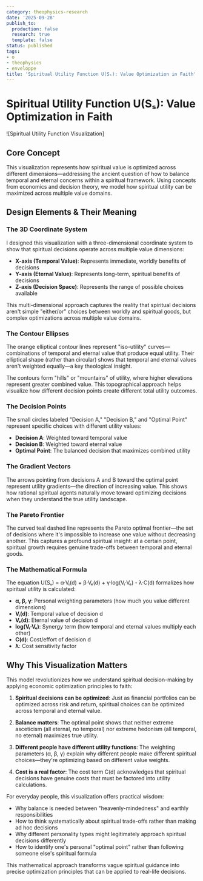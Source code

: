 ```yaml
---
category: theophysics-research
date: '2025-09-28'
publish_to:
  production: false
  research: true
  template: false
status: published
tags:
- o
- theophysics
- enveloppe
title: 'Spiritual Utility Function U(Sₛ): Value Optimization in Faith'
---
```

   
# Spiritual Utility Function U(Sₛ): Value Optimization in Faith   
   
![Spiritual Utility Function Visualization]   
   
## Core Concept   
   
This visualization represents how spiritual value is optimized across different dimensions—addressing the ancient question of how to balance temporal and eternal concerns within a spiritual framework. Using concepts from economics and decision theory, we model how spiritual utility can be maximized across multiple value domains.   
   
## Design Elements & Their Meaning   
   
### The 3D Coordinate System   
   
I designed this visualization with a three-dimensional coordinate system to show that spiritual decisions operate across multiple value dimensions:   
   
   
- **X-axis (Temporal Value)**: Represents immediate, worldly benefits of decisions   
- **Y-axis (Eternal Value)**: Represents long-term, spiritual benefits of decisions   
- **Z-axis (Decision Space)**: Represents the range of possible choices available   
   
This multi-dimensional approach captures the reality that spiritual decisions aren't simple "either/or" choices between worldly and spiritual goods, but complex optimizations across multiple value domains.   
   
### The Contour Ellipses   
   
The orange elliptical contour lines represent "iso-utility" curves—combinations of temporal and eternal value that produce equal utility. Their elliptical shape (rather than circular) shows that temporal and eternal values aren't weighted equally—a key theological insight.   
   
The contours form "hills" or "mountains" of utility, where higher elevations represent greater combined value. This topographical approach helps visualize how different decision points create different total utility outcomes.   
   
### The Decision Points   
   
The small circles labeled "Decision A," "Decision B," and "Optimal Point" represent specific choices with different utility values:   
   
   
- **Decision A**: Weighted toward temporal value   
- **Decision B**: Weighted toward eternal value   
- **Optimal Point**: The balanced decision that maximizes combined utility   
   
### The Gradient Vectors   
   
The arrows pointing from decisions A and B toward the optimal point represent utility gradients—the direction of increasing value. This shows how rational spiritual agents naturally move toward optimizing decisions when they understand the true utility landscape.   
   
### The Pareto Frontier   
   
The curved teal dashed line represents the Pareto optimal frontier—the set of decisions where it's impossible to increase one value without decreasing another. This captures a profound spiritual insight: at a certain point, spiritual growth requires genuine trade-offs between temporal and eternal goods.   
   
### The Mathematical Formula   
   
The equation U(Sₛ) = α·Vₜ(d) + β·Vₑ(d) + γ·log(Vₜ·Vₑ) - λ·C(d) formalizes how spiritual utility is calculated:   
   
   
- **α, β, γ**: Personal weighting parameters (how much you value different dimensions)   
- **Vₜ(d)**: Temporal value of decision d   
- **Vₑ(d)**: Eternal value of decision d   
- **log(Vₜ·Vₑ)**: Synergy term (how temporal and eternal values multiply each other)   
- **C(d)**: Cost/effort of decision d   
- **λ**: Cost sensitivity factor   
   
## Why This Visualization Matters   
   
This model revolutionizes how we understand spiritual decision-making by applying economic optimization principles to faith:   
   
1. **Spiritual decisions can be optimized**: Just as financial portfolios can be optimized across risk and return, spiritual choices can be optimized across temporal and eternal value.   
       
2. **Balance matters**: The optimal point shows that neither extreme asceticism (all eternal, no temporal) nor extreme hedonism (all temporal, no eternal) maximizes true utility.   
       
3. **Different people have different utility functions**: The weighting parameters (α, β, γ) explain why different people make different spiritual choices—they're optimizing based on different value weights.   
       
4. **Cost is a real factor**: The cost term C(d) acknowledges that spiritual decisions have genuine costs that must be factored into utility calculations.   
       
   
For everyday people, this visualization offers practical wisdom:   
   
   
- Why balance is needed between "heavenly-mindedness" and earthly responsibilities   
- How to think systematically about spiritual trade-offs rather than making ad hoc decisions   
- Why different personality types might legitimately approach spiritual decisions differently   
- How to identify one's personal "optimal point" rather than following someone else's spiritual formula   
   
This mathematical approach transforms vague spiritual guidance into precise optimization principles that can be applied to real-life decisions.